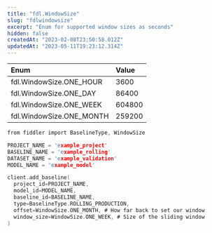 ```yaml
---
title: "fdl.WindowSize"
slug: "fdlwindowsize"
excerpt: "Enum for supported window sizes as seconds"
hidden: false
createdAt: "2023-02-08T23:50:58.012Z"
updatedAt: "2023-05-11T19:23:12.314Z"
---
```

| Enum                     | Value  |
| :----------------------- | :----- |
| fdl.WindowSize.ONE_HOUR  | 3600   |
| fdl.WindowSize.ONE_DAY   | 86400  |
| fdl.WindowSize.ONE_WEEK  | 604800 |
| fdl.WindowSize.ONE_MONTH | 259200 |

```c Usage
from fiddler import BaselineType, WindowSize

PROJECT_NAME = 'example_project'
BASELINE_NAME = 'example_rolling'
DATASET_NAME = 'example_validation'
MODEL_NAME = 'example_model'

client.add_baseline(
  project_id=PROJECT_NAME,
  model_id=MODEL_NAME,
  baseline_id=BASELINE_NAME,
  type=BaselineType.ROLLING_PRODUCTION,
  offset=WindowSize.ONE_MONTH, # How far back to set our window
  window_size=WindowSize.ONE_WEEK, # Size of the sliding window
)
```
